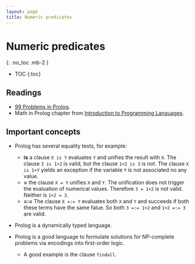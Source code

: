 ```yaml
---
layout: page
title: Numeric predicates
---
```


# Numeric predicates
{: .no_toc .mb-2 }

- TOC
{:toc}

## Readings

- [99 Problems in Prolog](https://prof.ti.bfh.ch/hew1/informatik3/prolog/p-99/).
- Math in Prolog chapter from [Introduction to Programming
  Languages](https://en.wikibooks.org/wiki/Introduction_to_Programming_Languages).

## Important concepts

- Prolog has several equality tests, for example:
  - **is** a clause `X is Y` evaluates `Y` and unifies the result with `X`. The
    clause `3 is 1+2` is valid, but the clause `1+2 is 3` is not. The clause `X
    is 1+Y` yields an exception if the variable `Y` is not associated no any
    value.
  - **=** the clause `X = Y` unifies `X` and `Y`. The unification does not
    trigger the evaluation of numerical values. Therefore `3 = 1+2` is not
    valid. Neither is `1+2 = 3`.
  - **=:=** The clause `X =:= Y` evaluates both `X` and `Y` and succeeds if both
    these terms have the same falue. So both `3 =:= 1+2` and `1+2 =:= 3` are
    valid.

- Prolog is a dynamically typed language.

- Prolog is a good language to formulate solutions for NP-complete problems via
  encodings into first-order logic.
  - A good example is the clause `findall`.
